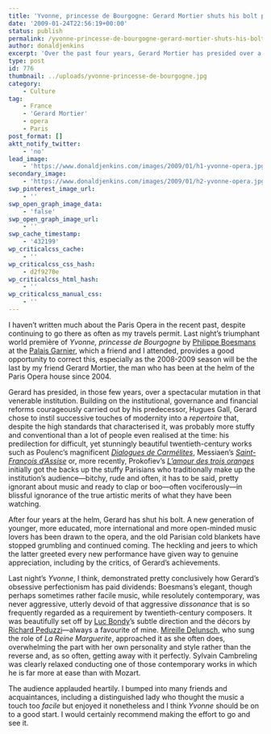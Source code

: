 ```yaml
---
title: 'Yvonne, princesse de Bourgogne: Gerard Mortier shuts his bolt pretty triumphantly'
date: '2009-01-24T22:56:19+00:00'
status: publish
permalink: /yvonne-princesse-de-bourgogne-gerard-mortier-shuts-his-bolt-pretty-triumphantly
author: donaldjenkins
excerpt: 'Over the past four years, Gerard Mortier has presided over a quiet revolution in style, matched by a major shift in the audience of that venerable Parisian institution. He initially got the backs up the stuffy Parisians who traditionally make up the institution’s audience, in blissful ignorance of the true artistic merits of what they have been watching.'
type: post
id: 776
thumbnail: ../uploads/yvonne-princesse-de-bourgogne.jpg
category:
    - Culture
tag:
    - France
    - 'Gerard Mortier'
    - opera
    - Paris
post_format: []
aktt_notify_twitter:
    - 'no'
lead_image:
    - 'https://www.donaldjenkins.com/images/2009/01/h1-yvonne-opera.jpg'
secondary_image:
    - 'https://www.donaldjenkins.com/images/2009/01/h2-yvonne-opera.jpg'
swp_pinterest_image_url:
    - ''
swp_open_graph_image_data:
    - 'false'
swp_open_graph_image_url:
    - ''
swp_cache_timestamp:
    - '432199'
wp_criticalcss_cache:
    - ''
wp_criticalcss_css_hash:
    - d2f9270e
wp_criticalcss_html_hash:
    - ''
wp_criticalcss_manual_css:
    - ''
---
```

I haven’t written much about the Paris Opera in the recent past, despite continuing to go there as often as my travels permit. Last night’s triumphant world première of <cite>Yvonne, princesse de Bourgogne</cite> by [Philippe Boesmans](http://en.wikipedia.org/wiki/Philippe_Boesmans "Wikipedia Entry: Philippe Boesmans") at the [Palais Garnier](http://en.wikipedia.org/wiki/Palais_Garnier "Wikipedia Entry: Palais Garnier"), which a friend and I attended, provides a good opportunity to correct this, especially as the 2008-2009 season will be the last by my friend Gerard Mortier, the man who has been at the helm of the Paris Opera house since 2004.

Gerard has presided, in those few years, over a spectacular mutation in that venerable institution. Building on the institutional, governance and financial reforms courageously carried out by his predecessor, Hugues Gall, Gerard chose to instil successive touches of modernity into a *repertoire* that, despite the high standards that characterised it, was probably more stuffy and conventional than a lot of people even realised at the time: his predilection for difficult, yet stunningly beautiful twentieth-century works such as Poulenc’s magnificent <cite>[Dialogues de Carmélites](http://fr.wikipedia.org/wiki/Dialogues_des_Carm%C3%A9lites "Dialogues des carmélites - Wikipédia")</cite>, Messiaen’s <cite>[Saint-François d’Assise](http://en.wikipedia.org/wiki/Saint_Fran%C3%A7ois_d'Assise "Saint François d'Assise - Wikipedia, the free encyclopedia")</cite> or, more recently, Prokofiev’s <cite>[L’amour des trois oranges](http://en.wikipedia.org/wiki/The_Love_for_Three_Oranges "The Love for Three Oranges - Wikipedia, the free encyclopedia")</cite> initially got the backs up the stuffy Parisians who traditionally make up the institution’s audience—bitchy, rude and often, it has to be said, pretty ignorant about music and ready to clap or boo—often vociferously—in blissful ignorance of the true artistic merits of what they have been watching.

After four years at the helm, Gerard has shut his bolt. A new generation of younger, more educated, more international and more open-minded music lovers has been drawn to the opera, and the old Parisian cold blankets have stopped grumbling and continued coming. The heckling and jeers to which the latter greeted every new performance have given way to genuine appreciation, including by the critics, of Gerard’s achievements.

Last night’s <cite>Yvonne</cite>, I think, demonstrated pretty conclusively how Gerard’s obsessive perfectionism has paid dividends: Boesmans’s elegant, though perhaps sometimes rather facile music, while resolutely contemporary, was never aggressive, utterly devoid of that aggressive *dissonance* that is so frequently regarded as a requirement by twentieth-century composers. It was beautifully set off by [Luc Bondy](http://en.wikipedia.org/wiki/Luc_Bondy "Wikipedia Entry: Luc Bondy")’s subtle direction and the décors by [Richard Peduzzi](http://en.wikipedia.org/wiki/Richard_Peduzzi "Wikipedia Entry: Richard Peduzzi")—always a favourite of mine. [Mireille Delunsch](http://en.wikipedia.org/wiki/Mireille_Delunsch "Wikipedia Entry: Mireille Delunsch"), who sung the role of <cite>La Reine Marguerite</cite>, approached it as she often does, overwhelming the part with her own personality and style rather than the reverse and, as so often, getting away with it perfectly. Sylvain Cambreling was clearly relaxed conducting one of those contemporary works in which he is far more at ease than with Mozart.

The audience applauded heartily. I bumped into many friends and acquaintances, including a distinguished lady who thought the music a touch too *facile* but enjoyed it nonetheless and I think <cite>Yvonne</cite> should be on to a good start. I would certainly recommend making the effort to go and see it.